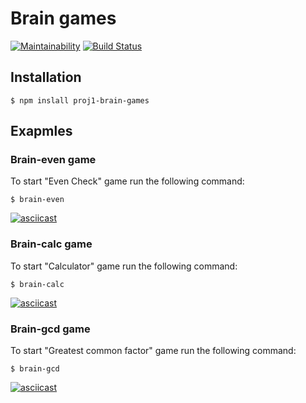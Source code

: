 # Brain games

[![Maintainability](https://api.codeclimate.com/v1/badges/a99a88d28ad37a79dbf6/maintainability)](https://codeclimate.com/github/mikeandv/frontend-project-lvl1/maintainability)
[![Build Status](https://travis-ci.org/mikeandv/frontend-project-lvl1.svg?branch=master)](https://travis-ci.org/mikeandv/frontend-project-lvl1)

## Installation

```shell
$ npm inslall proj1-brain-games
```

## Exapmles

### Brain-even game

To start "Even Check" game run the following command:

```shell
$ brain-even
```

[![asciicast](https://asciinema.org/a/X04eWa9bJaTYXkvEAMJFOTrcG.svg)](https://asciinema.org/a/X04eWa9bJaTYXkvEAMJFOTrcG)

### Brain-calc game

To start "Calculator" game run the following command:

```shell
$ brain-calc
```

[![asciicast](https://asciinema.org/a/C6N7sGIUXy9Tyb9pIqwyAc0eS.svg)](https://asciinema.org/a/C6N7sGIUXy9Tyb9pIqwyAc0eS)

### Brain-gcd game

To start "Greatest common factor" game run the following command:

```shell
$ brain-gcd
```

[![asciicast](https://asciinema.org/a/giyqH2CHBxGHRI8ib7r9lmIcp.svg)](https://asciinema.org/a/giyqH2CHBxGHRI8ib7r9lmIcp)
